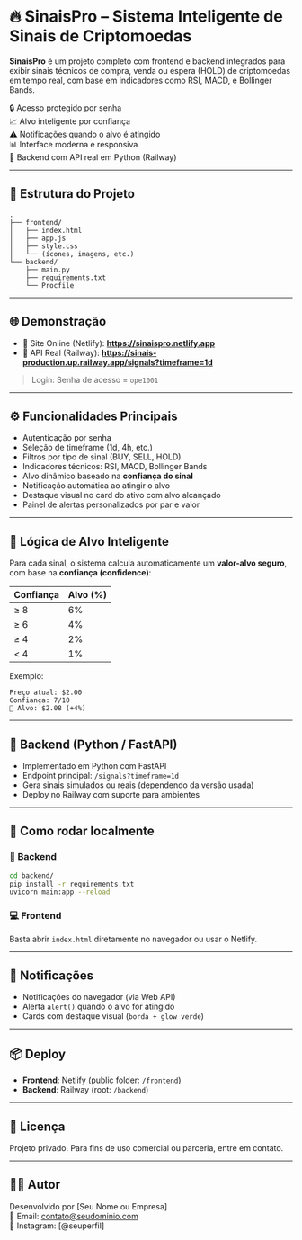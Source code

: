 # 🔥 SinaisPro – Sistema Inteligente de Sinais de Criptomoedas

**SinaisPro** é um projeto completo com frontend e backend integrados para exibir sinais técnicos de compra, venda ou espera (HOLD) de criptomoedas em tempo real, com base em indicadores como RSI, MACD, e Bollinger Bands.

🔒 Acesso protegido por senha  
📈 Alvo inteligente por confiança  
⚠️ Notificações quando o alvo é atingido  
📊 Interface moderna e responsiva  
🧠 Backend com API real em Python (Railway)

---

## 📁 Estrutura do Projeto

```
.
├── frontend/
│   ├── index.html
│   ├── app.js
│   ├── style.css
│   └── (ícones, imagens, etc.)
└── backend/
    ├── main.py
    ├── requirements.txt
    └── Procfile
```

---

## 🌐 Demonstração

- 🔗 Site Online (Netlify): **https://sinaispro.netlify.app**  
- 🔗 API Real (Railway): **https://sinais-production.up.railway.app/signals?timeframe=1d**

> Login: Senha de acesso = `ope1001`

---

## ⚙️ Funcionalidades Principais

- Autenticação por senha
- Seleção de timeframe (1d, 4h, etc.)
- Filtros por tipo de sinal (BUY, SELL, HOLD)
- Indicadores técnicos: RSI, MACD, Bollinger Bands
- Alvo dinâmico baseado na **confiança do sinal**
- Notificação automática ao atingir o alvo
- Destaque visual no card do ativo com alvo alcançado
- Painel de alertas personalizados por par e valor

---

## 🎯 Lógica de Alvo Inteligente

Para cada sinal, o sistema calcula automaticamente um **valor-alvo seguro**, com base na **confiança (confidence)**:

| Confiança | Alvo (%) |
|-----------|----------|
| ≥ 8       | 6%       |
| ≥ 6       | 4%       |
| ≥ 4       | 2%       |
| < 4       | 1%       |

Exemplo:
```
Preço atual: $2.00
Confiança: 7/10
🎯 Alvo: $2.08 (+4%)
```

---

## 🧠 Backend (Python / FastAPI)

- Implementado em Python com FastAPI
- Endpoint principal: `/signals?timeframe=1d`
- Gera sinais simulados ou reais (dependendo da versão usada)
- Deploy no Railway com suporte para ambientes

---

## 🚀 Como rodar localmente

### 🔧 Backend

```bash
cd backend/
pip install -r requirements.txt
uvicorn main:app --reload
```

### 💻 Frontend

Basta abrir `index.html` diretamente no navegador ou usar o Netlify.

---

## 💬 Notificações

- Notificações do navegador (via Web API)
- Alerta `alert()` quando o alvo for atingido
- Cards com destaque visual (`borda + glow verde`)

---

## 📦 Deploy

- **Frontend**: Netlify (public folder: `/frontend`)
- **Backend**: Railway (root: `/backend`)

---

## 📄 Licença

Projeto privado. Para fins de uso comercial ou parceria, entre em contato.

---

## 👨‍💻 Autor

Desenvolvido por [Seu Nome ou Empresa]  
📧 Email: contato@seudominio.com  
📱 Instagram: [@seuperfil]

